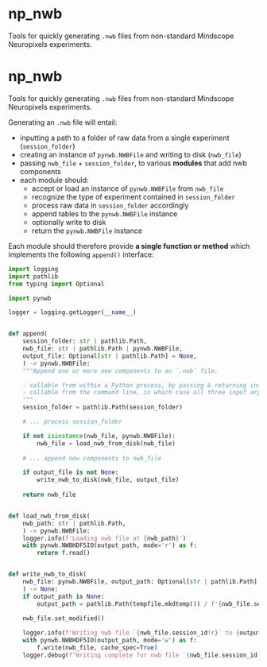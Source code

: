 # np_nwb
Tools for quickly generating `.nwb` files from non-standard Mindscope Neuropixels experiments.

# np_nwb
Tools for quickly generating `.nwb` files from non-standard Mindscope Neuropixels experiments.

Generating an `.nwb` file will entail:
- inputting a path to a folder of raw data from a single experiment (`session_folder`)
- creating an instance of `pynwb.NWBFile` and writing to disk (`nwb_file`)
- passing `nwb_file` + `session_folder`, to various **modules** that add nwb components
- each module should:
  - accept or load an instance of `pynwb.NWBFile` from `nwb_file`
  - recognize the type of experiment contained in `session_folder` 
  - process raw data in `session_folder` accordingly
  - append tables to the `pynwb.NWBFile` instance
  - optionally write to disk
  - return the `pynwb.NWBFile` instance

Each module should therefore provide **a single function or method** which
implements the following `append()` interface:

```python
import logging
import pathlib
from typing import Optional

import pynwb

logger = logging.getLogger(__name__)


def append(
    session_folder: str | pathlib.Path,
    nwb_file: str | pathlib.Path | pynwb.NWBFile,
    output_file: Optional[str | pathlib.Path] = None,
    ) -> pynwb.NWBFile:
    """Append one or more new components to an `.nwb` file.

    - callable from within a Python process, by passing & returning instances of `pynwb.NWBFile` 
    - callable from the command line, in which case all three input arguments are required
    """
    session_folder = pathlib.Path(session_folder)

    # ... process session_folder

    if not isinstance(nwb_file, pynwb.NWBFile):
        nwb_file = load_nwb_from_disk(nwb_file) 
    
    # ... append new components to nwb_file

    if output_file is not None:
        write_nwb_to_disk(nwb_file, output_file)
    
    return nwb_file


def load_nwb_from_disk(
    nwb_path: str | pathlib.Path,
    ) -> pynwb.NWBFile:
    logger.info(f'Loading nwb file at {nwb_path}')
    with pynwb.NWBHDF5IO(output_path, mode='r') as f:
        return f.read()


def write_nwb_to_disk(
    nwb_file: pynwb.NWBFile, output_path: Optional[str | pathlib.Path] = None
    ) -> None:
    if output_path is None:
        output_path = pathlib.Path(tempfile.mkdtemp()) / f'{nwb_file.session_id}.nwb'
    
    nwb_file.set_modified()

    logger.info(f'Writing nwb file `{nwb_file.session_id!r}` to {output_path}')
    with pynwb.NWBHDF5IO(output_path, mode='w') as f:
        f.write(nwb_file, cache_spec=True)
    logger.debug(f'Writing complete for nwb file `{nwb_file.session_id!r}`')
  
```
